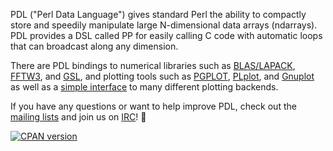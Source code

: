PDL ("Perl Data Language") gives standard Perl the ability to compactly store
and speedily manipulate large N-dimensional data arrays (ndarrays). PDL
provides a DSL called PP for easily calling C code with automatic loops that
can broadcast along any dimension.

There are PDL bindings to numerical libraries such as
[BLAS/LAPACK](https://github.com/PDLPorters/pdl-linearalgebra),
[FFTW3](https://github.com/PDLPorters/pdl-fftw3),
and
[GSL](https://github.com/PDLPorters/pdl),
and plotting tools such as
[PGPLOT](https://github.com/PDLPorters/pdl/tree/master/Graphics/PGPLOT),
[PLplot](https://github.com/PDLPorters/pdl-graphics-plplot),
and
[Gnuplot](https://github.com/PDLPorters/PDL-Graphics-Gnuplot)
as well as a [simple interface](https://github.com/PDLPorters/PDL-Graphics-Simple) to many different
plotting backends.

If you have any questions or want to help improve PDL, check out the [mailing lists](https://sourceforge.net/p/pdl/mailman/)
and join us on [IRC](https://kiwiirc.com/nextclient/#irc://irc.perl.org/#pdl?nick=mc-guest-?)! 🚀

[![CPAN version](https://badge.fury.io/pl/PDL.svg)](https://metacpan.org/pod/PDL)
